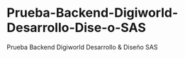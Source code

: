 # Prueba-Backend-Digiworld-Desarrollo-Dise-o-SAS
Prueba Backend Digiworld Desarrollo &amp; Diseño SAS
